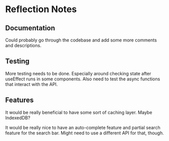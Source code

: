 # Reflection Notes

## Documentation
Could probably go through the codebase and add some more comments and descriptions.

## Testing
More testing needs to be done. Especially around checking state after useEffect runs in some components. Also need to test the async functions that interact with the API. 

## Features
It would be really beneficial to have some sort of caching layer. Maybe IndexedDB?

It would be really nice to have an auto-complete feature and partial search feature for the search bar. Might need to use a different API for that, though.